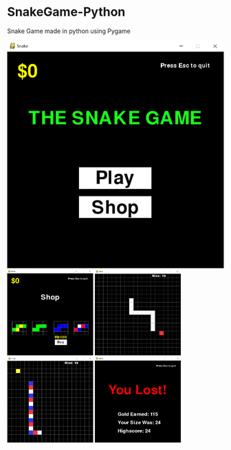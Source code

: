 # SnakeGame-Python
Snake Game made in python using Pygame


<img src="https://raw.githubusercontent.com/NoanFelipe/SnakeGame-Python/master/Screenshots/Capture.PNG" style="width='200' height='200'">

<img src="https://raw.githubusercontent.com/NoanFelipe/SnakeGame-Python/master/Screenshots/Shop.PNG" width="200" height="200">

<img src="https://raw.githubusercontent.com/NoanFelipe/SnakeGame-Python/master/Screenshots/Gameplay1.PNG" width="200" height="200">

<img src="https://github.com/NoanFelipe/SnakeGame-Python/blob/master/Screenshots/Gameplay2.PNG?raw=true" width="200" height="200">

<img src="https://github.com/NoanFelipe/SnakeGame-Python/blob/master/Screenshots/Lost.PNG?raw=true" width="200" height="200">
